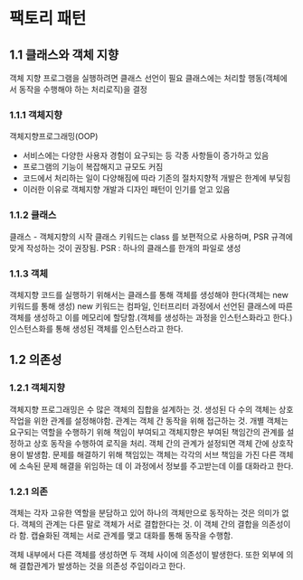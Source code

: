 # 팩토리 패턴

## 1.1 클래스와 객체 지향

객체 지향 프로그램을 실행하려면 클래스 선언이 필요
클래스에는 처리할 행동(객체에서 동작을 수행해야 하는 처리로직)을 결정

### 1.1.1 객체지향

객체지향프로그래밍(OOP)
- 서비스에는 다양한 사용자 경험이 요구되는 등 각종 사항들이 증가하고 있음
- 프로그램의 기능이 복잡해지고 규모도 커짐
- 코드에서 처리하는 일이 다양해짐에 따라 기존의 절차지향적 개발은 한계에 부딪힘 
- 이러한 이유로 객체지향 개발과 디자인 패턴이 인기를 얻고 있음

### 1.1.2 클래스

클래스 - 객체지향의 시작
클래스 키워드는 class 를 보편적으로 사용하며, PSR 규격에 맞게 작성하는 것이 권장됨.
PSR : 하나의 클래스를 한개의 파일로 생성

### 1.1.3 객체

객체지향 코드를 실행하기 위해서는 클래스를 통해 객체를 생성해야 한다(객체는 new 키워드를 통해 생성)
new 키워드는 컴파일, 인터프리터 과정에서 선언된 클래스에 따른 객체를 생성하고 이를 메모리에 할당함.(객체를 생성하는 과정을 인스턴스화라고 한다.)
인스턴스화를 통해 생성된 객체를 인스턴스라고 한다.


## 1.2 의존성

### 1.2.1 객체지향

객체지향 프로그래밍은 수 많은 객체의 집합을 설계하는 것. 생성된 다 수의 객체는 상호 작업을 위한 관계를 설정해야함.
관계는 객체 간 동작을 위해 접근하는 것. 개별 객체는 요구되는 역할을 수행하기 위해 책임이 부여되고 객체지향은 부여된 책임간의 관계를 설정하고 상호 동작을 수행하여 로직을 처리.
객체 간의 관계가 설정되면 객체 간에 상호작용이 발생함. 문제를 해결하기 위해 책임있는 객체는 각각의 서브 책임을 가진 다른 객체에 소속된 문제 해결을 위임하는 데 이 과정에서
정보를 주고받는데 이를 대화라고 한다.

### 1.2.1 의존

객체는 각자 고유한 역할을 분담하고 있어 하나의 객체만으로 동작하는 것은 의미가 없다. 
객체의 관계는 다른 말로 객체가 서로 결합한다는 것. 이 객체 간의 결합을 의존성이라 함.
캡슐화된 객체는 서로 관계를 맺고 대화를 통해 동작을 수행함.

객체 내부에서 다른 객체를 생성하면 두 객체 사이에 의존성이 발생한다. 또한 외부에 의해 결합관계가 발생하는 것을 의존성 주입이라고 한다.






